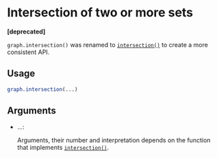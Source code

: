 # Intersection of two or more sets

**\[deprecated\]**

`graph.intersection()` was renamed to
[`intersection()`](https://r.igraph.org/reference/intersection.md) to
create a more consistent API.

## Usage

``` r
graph.intersection(...)
```

## Arguments

- ...:

  Arguments, their number and interpretation depends on the function
  that implements
  [`intersection()`](https://r.igraph.org/reference/intersection.md).
